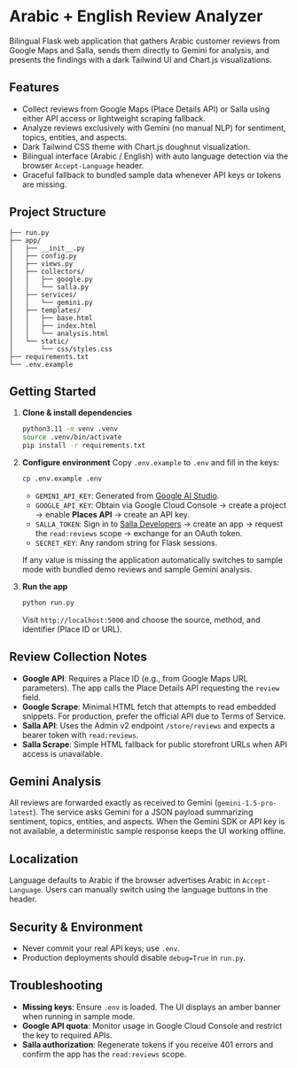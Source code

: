 # Arabic + English Review Analyzer

Bilingual Flask web application that gathers Arabic customer reviews from Google Maps and Salla, sends them directly to Gemini for analysis, and presents the findings with a dark Tailwind UI and Chart.js visualizations.

## Features
- Collect reviews from Google Maps (Place Details API) or Salla using either API access or lightweight scraping fallback.
- Analyze reviews exclusively with Gemini (no manual NLP) for sentiment, topics, entities, and aspects.
- Dark Tailwind CSS theme with Chart.js doughnut visualization.
- Bilingual interface (Arabic / English) with auto language detection via the browser `Accept-Language` header.
- Graceful fallback to bundled sample data whenever API keys or tokens are missing.

## Project Structure
```
├── run.py
├── app/
│   ├── __init__.py
│   ├── config.py
│   ├── views.py
│   ├── collectors/
│   │   ├── google.py
│   │   └── salla.py
│   ├── services/
│   │   └── gemini.py
│   ├── templates/
│   │   ├── base.html
│   │   ├── index.html
│   │   └── analysis.html
│   └── static/
│       └── css/styles.css
├── requirements.txt
└── .env.example
```

## Getting Started
1. **Clone & install dependencies**
   ```bash
   python3.11 -m venv .venv
   source .venv/bin/activate
   pip install -r requirements.txt
   ```

2. **Configure environment**
   Copy `.env.example` to `.env` and fill in the keys:
   ```bash
   cp .env.example .env
   ```

   - `GEMINI_API_KEY`: Generated from [Google AI Studio](https://aistudio.google.com/app/apikey).
   - `GOOGLE_API_KEY`: Obtain via Google Cloud Console → create a project → enable **Places API** → create an API key.
   - `SALLA_TOKEN`: Sign in to [Salla Developers](https://developers.salla.sa/) → create an app → request the `read:reviews` scope → exchange for an OAuth token.
   - `SECRET_KEY`: Any random string for Flask sessions.

   If any value is missing the application automatically switches to sample mode with bundled demo reviews and sample Gemini analysis.

3. **Run the app**
   ```bash
   python run.py
   ```
   Visit `http://localhost:5000` and choose the source, method, and identifier (Place ID or URL).

## Review Collection Notes
- **Google API**: Requires a Place ID (e.g., from Google Maps URL parameters). The app calls the Place Details API requesting the `review` field.
- **Google Scrape**: Minimal HTML fetch that attempts to read embedded snippets. For production, prefer the official API due to Terms of Service.
- **Salla API**: Uses the Admin v2 endpoint `/store/reviews` and expects a bearer token with `read:reviews`.
- **Salla Scrape**: Simple HTML fallback for public storefront URLs when API access is unavailable.

## Gemini Analysis
All reviews are forwarded exactly as received to Gemini (`gemini-1.5-pro-latest`). The service asks Gemini for a JSON payload summarizing sentiment, topics, entities, and aspects. When the Gemini SDK or API key is not available, a deterministic sample response keeps the UI working offline.

## Localization
Language defaults to Arabic if the browser advertises Arabic in `Accept-Language`. Users can manually switch using the language buttons in the header.

## Security & Environment
- Never commit your real API keys; use `.env`.
- Production deployments should disable `debug=True` in `run.py`.

## Troubleshooting
- **Missing keys**: Ensure `.env` is loaded. The UI displays an amber banner when running in sample mode.
- **Google API quota**: Monitor usage in Google Cloud Console and restrict the key to required APIs.
- **Salla authorization**: Regenerate tokens if you receive 401 errors and confirm the app has the `read:reviews` scope.

